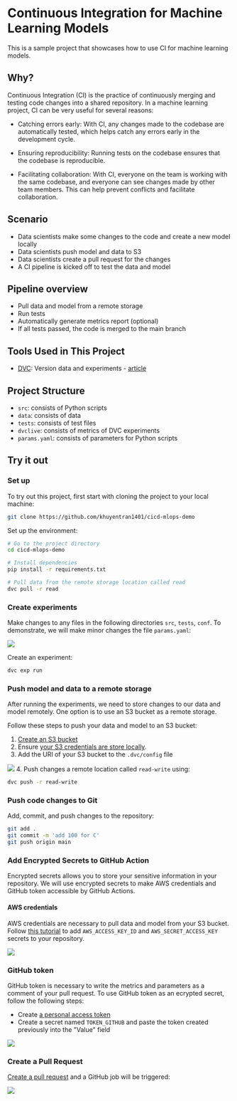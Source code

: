 # Continuous Integration for Machine Learning Models

This is a sample project that showcases how to use CI for machine learning models.

## Why?
Continuous Integration (CI) is the practice of continuously merging and testing code changes into a shared repository. In a machine learning project, CI can be very useful for several reasons:

- Catching errors early: With CI, any changes made to the codebase are automatically tested, which helps catch any errors early in the development cycle.

- Ensuring reproducibility: Running tests on the codebase ensures that the codebase is reproducible.

- Facilitating collaboration: With CI, everyone on the team is working with the same codebase, and everyone can see changes made by other team members. This can help prevent conflicts and facilitate collaboration.

## Scenario
- Data scientists make some changes to the code and create a new model locally
- Data scientists push model and data to S3
- Data scientists create a pull request for the changes
- A CI pipeline is kicked off to test the data and model

## Pipeline overview
- Pull data and model from a remote storage
- Run tests
- Automatically generate metrics report (optional)
- If all tests passed, the code is merged to the main branch

## Tools Used in This Project
* [DVC](https://dvc.org/): Version data and experiments - [article](https://towardsdatascience.com/introduction-to-dvc-data-version-control-tool-for-machine-learning-projects-7cb49c229fe0)

## Project Structure
* `src`: consists of Python scripts
* `data`: consists of data
* `tests`: consists of test files
* `dvclive`: consists of metrics of DVC experiments
* `params.yaml`: consists of parameters for Python scripts

## Try it out
### Set up
To try out this project, first start with cloning the project to your local machine:
```bash
git clone https://github.com/khuyentran1401/cicd-mlops-demo
```

Set up the environment:
```bash
# Go to the project directory
cd cicd-mlops-demo

# Install dependencies
pip install -r requirements.txt

# Pull data from the remote storage location called read 
dvc pull -r read
```

### Create experiments
Make changes to any files in the following directories `src`, `tests`, `conf`. To demonstrate, we will make minor changes the file `params.yaml`:

![](demo_images/code_change.png)

Create an experiment:
```bash
dvc exp run
```

### Push model and data to a remote storage
After running the experiments, we need to store changes to our data and model remotely. One option is to use an S3 bucket as a remote storage.

Follow these steps to push your data and model to an S3 bucket:

1. [Create an S3 bucket](https://docs.aws.amazon.com/AmazonS3/latest/userguide/creating-bucket.html)
2. Ensure [your S3 credentials are store locally](https://docs.aws.amazon.com/cli/latest/userguide/cli-configure-files.html#cli-configure-files-methods).
3. Add the URI of your S3 bucket to the `.dvc/config` file

![](demo_images/add_bucket.png)
4. Push changes a remote location called `read-write` using:
```bash
dvc push -r read-write
```

### Push code changes to Git

Add, commit, and push changes to the repository:

```bash
git add .
git commit -m 'add 100 for C'
git push origin main
```

### Add Encrypted Secrets to GitHub Action
Encrypted secrets allows you to store your sensitive information in your repository. We will use encrypted secrets to make AWS credentials and GitHub token accessible by GitHub Actions.
#### AWS credentials
AWS credentials are necessary to pull data and model from your S3 bucket. Follow [this tutorial](https://docs.github.com/en/actions/security-guides/encrypted-secrets) to add `AWS_ACCESS_KEY_ID` and `AWS_SECRET_ACCESS_KEY` secrets to your repository.

![](demo_images/aws_credentials.png)

### GitHub token
GitHub token is necessary to write the metrics and parameters as a comment of your pull request. To use GitHub token as an ecrypted secret, follow the following steps:
- Create [a personal access token](https://docs.github.com/en/authentication/keeping-your-account-and-data-secure/creating-a-personal-access-token) 
- Create a secret named `TOKEN_GITHUB` and paste the token created previously into the "Value" field

![](demo_images/github_token.png)
### Create a Pull Request
[Create a pull request](https://docs.github.com/en/pull-requests/collaborating-with-pull-requests/proposing-changes-to-your-work-with-pull-requests/creating-a-pull-request) and a GitHub job will be triggered:

![](demo_images/pr.png)